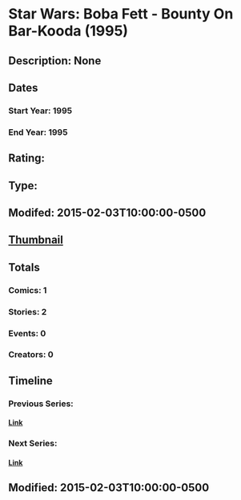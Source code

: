 # Star Wars: Boba Fett - Bounty On Bar-Kooda (1995)
## Description: None
## Dates
### Start Year: 1995
### End Year: 1995
## Rating: 
## Type: 
## Modifed: 2015-02-03T10:00:00-0500
## [Thumbnail](http://i.annihil.us/u/prod/marvel/i/mg/b/40/image_not_available.jpg)
## Totals
### Comics: 1
### Stories: 2
### Events: 0
### Creators: 0
## Timeline
### Previous Series: 
#### [Link]()
### Next Series: 
#### [Link]()
## Modified: 2015-02-03T10:00:00-0500
